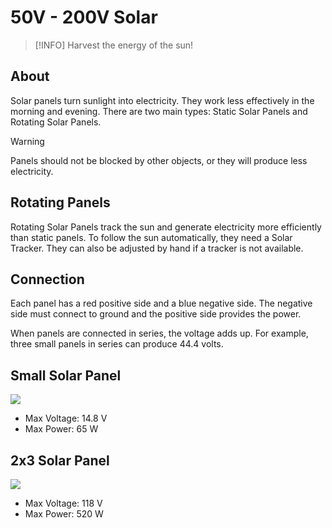 # 50V - 200V Solar

> [!INFO]
> Harvest the energy of the sun!

## About

Solar panels turn sunlight into electricity. They work less effectively in the morning and evening. There are two main types: Static Solar Panels and Rotating Solar Panels.

> [!WARNING]
> Panels should not be blocked by other objects, or they will produce less electricity.

## Rotating Panels

Rotating Solar Panels track the sun and generate electricity more efficiently than static panels. To follow the sun automatically, they need a Solar Tracker. They can also be adjusted by hand if a tracker is not available.

## Connection

Each panel has a red positive side and a blue negative side. The negative side must connect to ground and the positive side provides the power.

When panels are connected in series, the voltage adds up. For example, three small panels in series can produce 44.4 volts.

## Small Solar Panel

<img src="/50v-200v-solar/small-solar-panel.png" class="rounded" />

- Max Voltage: 14.8 V
- Max Power: 65 W

## 2x3 Solar Panel

<img src="/50v-200v-solar/2x3-solar-panel.png" class="rounded" />

- Max Voltage: 118 V
- Max Power: 520 W
